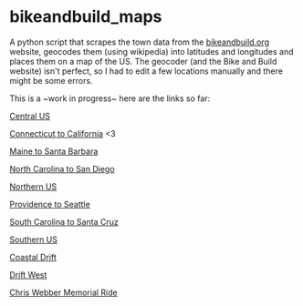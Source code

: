 # bikeandbuild_maps

A python script that scrapes the town data from the [bikeandbuild.org](http://bikeandbuild.org/routes-archive/) website, geocodes them (using wikipedia) into latitudes and longitudes and places them on a map of the US. The geocoder (and the Bike and Build website) isn't perfect, so I had to edit a few locations manually and there might be some errors.

This is a ~work in progress~ here are the links so far:

[Central US](http://jbirms.github.io/bikeandbuild_maps/cus/)

[Connecticut to California](http://jbirms.github.io/bikeandbuild_maps/c2c/) <3

[Maine to Santa Barbara](http://jbirms.github.io/bikeandbuild_maps/me2sb/)

[North Carolina to San Diego](http://jbirms.github.io/bikeandbuild_maps/nc2sd/)

[Northern US](http://jbirms.github.io/bikeandbuild_maps/nus/)

[Providence to Seattle](http://jbirms.github.io/bikeandbuild_maps/p2s/)

[South Carolina to Santa Cruz](http://jbirms.github.io/bikeandbuild_maps/sc2sc/)

[Southern US](http://jbirms.github.io/bikeandbuild_maps/sus/)


[Coastal Drift](http://jbirms.github.io/bikeandbuild_maps/cd/)

[Drift West](http://jbirms.github.io/bikeandbuild_maps/dw/)

[Chris Webber Memorial Ride](http://jbirms.github.io/bikeandbuild_maps/cwm/)
